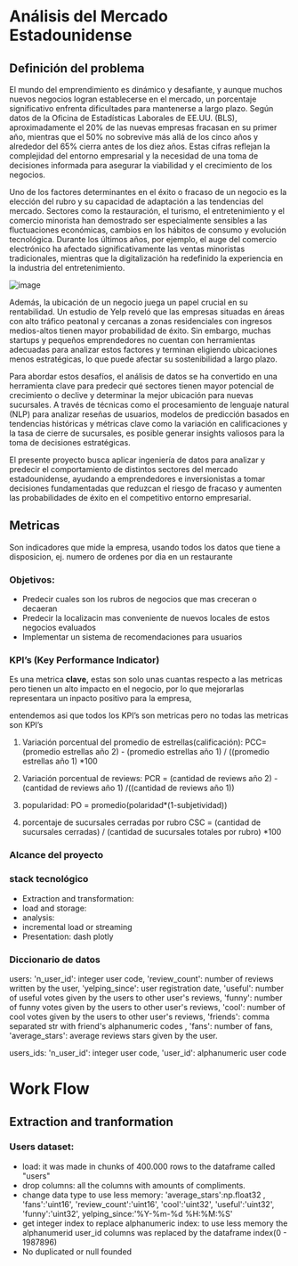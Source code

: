 # Análisis del Mercado Estadounidense

## Definición del problema

El mundo del emprendimiento es dinámico y desafiante, y aunque muchos nuevos negocios logran establecerse en el mercado, un porcentaje significativo enfrenta dificultades para mantenerse a largo plazo. Según datos de la Oficina de Estadísticas Laborales de EE.UU. (BLS), aproximadamente el 20% de las nuevas empresas fracasan en su primer año, mientras que el 50% no sobrevive más allá de los cinco años y alrededor del 65% cierra antes de los diez años. Estas cifras reflejan la complejidad del entorno empresarial y la necesidad de una toma de decisiones informada para asegurar la viabilidad y el crecimiento de los negocios.



Uno de los factores determinantes en el éxito o fracaso de un negocio es la elección del rubro y su capacidad de adaptación a las tendencias del mercado. Sectores como la restauración, el turismo, el entretenimiento y el comercio minorista han demostrado ser especialmente sensibles a las fluctuaciones económicas, cambios en los hábitos de consumo y evolución tecnológica. Durante los últimos años, por ejemplo, el auge del comercio electrónico ha afectado significativamente las ventas minoristas tradicionales, mientras que la digitalización ha redefinido la experiencia en la industria del entretenimiento.

![image](https://github.com/user-attachments/assets/d4963d17-197e-4725-9faa-31377dda6962)

Además, la ubicación de un negocio juega un papel crucial en su rentabilidad. Un estudio de Yelp reveló que las empresas situadas en áreas con alto tráfico peatonal y cercanas a zonas residenciales con ingresos medios-altos tienen mayor probabilidad de éxito. Sin embargo, muchas startups y pequeños emprendedores no cuentan con herramientas adecuadas para analizar estos factores y terminan eligiendo ubicaciones menos estratégicas, lo que puede afectar su sostenibilidad a largo plazo.

Para abordar estos desafíos, el análisis de datos se ha convertido en una herramienta clave para predecir qué sectores tienen mayor potencial de crecimiento o declive y determinar la mejor ubicación para nuevas sucursales. A través de técnicas como el procesamiento de lenguaje natural (NLP) para analizar reseñas de usuarios, modelos de predicción basados en tendencias históricas y métricas clave como la variación en calificaciones y la tasa de cierre de sucursales, es posible generar insights valiosos para la toma de decisiones estratégicas.

El presente proyecto busca aplicar ingeniería de datos para analizar y predecir el comportamiento de distintos sectores del mercado estadounidense, ayudando a emprendedores e inversionistas a tomar decisiones fundamentadas que reduzcan el riesgo de fracaso y aumenten las probabilidades de éxito en el competitivo entorno empresarial.
## Metricas

Son indicadores que mide la empresa, usando todos los datos que tiene a disposicion, ej. numero de ordenes por dia en un restaurante



### Objetivos:

- Predecir cuales son los rubros de negocios que mas creceran o decaeran
- Predecir la localizacin mas conveniente de nuevos locales de estos negocios evaluados
- Implementar un sistema de recomendaciones para usuarios

### KPI’s (Key Performance Indicator)

Es una metrica **clave,** estas son solo unas cuantas respecto a las metricas pero tienen un alto impacto en el negocio, por lo que mejorarlas representara un inpacto positivo para la empresa,

entendemos asi que todos los KPI’s son metricas pero no todas las metricas son KPI’s

1) Variación porcentual del promedio de estrellas(calificación):
    PCC= (promedio estrellas año 2) - (promedio estrellas año 1) / ((promedio estrellas año 1) *100

2) Variación porcentual de reviews:
    PCR = (cantidad de reviews año 2) - (cantidad de reviews año 1) /((cantidad de reviews año 1))

3) popularidad: 
    PO = promedio(polaridad*(1-subjetividad))

4) porcentaje de sucursales cerradas por rubro
    CSC = (cantidad de sucursales cerradas) / (cantidad de sucursales totales por rubro) *100


### Alcance del proyecto

### stack tecnológico
- Extraction and transformation:
- load and storage:
- analysis:
- incremental load or streaming
- Presentation: dash plotly

### Diccionario de datos

users:
'n_user_id': integer user code,
'review_count': number of reviews written by the user, 
'yelping_since': user registration date, 
'useful': number of useful votes given by the users to other user's reviews,
'funny': number of funny votes given by the users to other user's reviews, 
'cool': number of cool votes given by the users to other user's reviews, 
'friends': comma separated str with friend's alphanumeric codes , 
'fans': number of fans, 
'average_stars': average reviews stars given by the user.

users_ids:
'n_user_id': integer user code,
'user_id': alphanumeric user code 

# Work Flow
## Extraction and tranformation

### Users dataset:
- load: it was made in chunks of 400.000 rows to the dataframe called "users"
- drop columns: all the columns with amounts of compliments.
- change data type to use less memory: 'average_stars':np.float32 , 'fans':'uint16', 'review_count':'uint16', 'cool':'uint32', 'useful':'uint32', 'funny':'uint32', yelping_since:'%Y-%m-%d %H:%M:%S'
-  get integer index to replace alphanumeric index: to use less memory the alphanumerid user_id columns was replaced by the dataframe index(0 - 1987896)
-   No duplicated or null founded 


